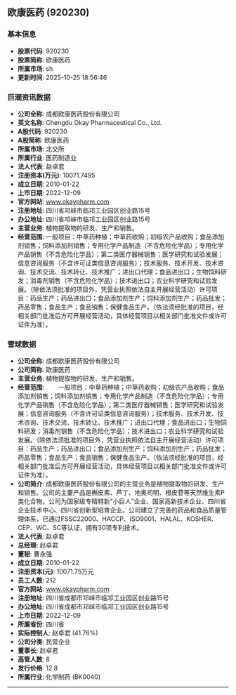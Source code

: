 ## 欧康医药 (920230)

### 基本信息

- **股票代码**: 920230
- **股票简称**: 欧康医药
- **所属市场**: sh
- **更新时间**: 2025-10-25 18:56:46

### 巨潮资讯数据

- **公司全称**: 成都欧康医药股份有限公司
- **英文名称**: Chengdu Okay Pharmaceutical Co., Ltd.
- **A股代码**: 920230
- **A股简称**: 欧康医药
- **所属市场**: 北交所
- **所属行业**: 医药制造业
- **法人代表**: 赵卓君
- **注册资本(万元)**: 10071.7495
- **成立日期**: 2010-01-22
- **上市日期**: 2022-12-09
- **官方网站**: www.okaypharm.com
- **注册地址**: 四川省邛崃市临邛工业园区创业路15号
- **办公地址**: 四川省邛崃市临邛工业园区创业路15号
- **主营业务**: 植物提取物的研发、生产和销售。
- **经营范围**: 一般项目：中草药种植；中草药收购；初级农产品收购；食品添加剂销售；饲料添加剂销售；专用化学产品制造（不含危险化学品）；专用化学产品销售（不含危险化学品）；第二类医疗器械销售；医学研究和试验发展；信息咨询服务（不含许可证类信息咨询服务）；技术服务、技术开发、技术咨询、技术交流、技术转让、技术推广；进出口代理；食品进出口；生物饲料研发；消毒剂销售（不含危险化学品）；技术进出口；农业科学研究和试验发展。（除依法须批准的项目外，凭营业执照依法自主开展经营活动）许可项目：药品生产；药品进出口；食品添加剂生产；饲料添加剂生产；药品批发；药品零售；食品生产；食品销售；保健食品生产。（依法须经批准的项目，经相关部门批准后方可开展经营活动，具体经营项目以相关部门批准文件或许可证件为准）。

### 雪球数据

- **公司全称**: 成都欧康医药股份有限公司
- **公司简称**: 欧康医药
- **主营业务**: 植物提取物的研发、生产和销售。
- **经营范围**: 　　一般项目：中草药种植；中草药收购；初级农产品收购；食品添加剂销售；饲料添加剂销售；专用化学产品制造（不含危险化学品）；专用化学产品销售（不含危险化学品）；第二类医疗器械销售；医学研究和试验发展；信息咨询服务（不含许可证类信息咨询服务）；技术服务、技术开发、技术咨询、技术交流、技术转让、技术推广；进出口代理；食品进出口；生物饲料研发；消毒剂销售（不含危险化学品）；技术进出口；农业科学研究和试验发展。（除依法须批准的项目外，凭营业执照依法自主开展经营活动）许可项目：药品生产；药品进出口；食品添加剂生产；饲料添加剂生产；药品批发；药品零售；食品生产；食品销售；保健食品生产。（依法须经批准的项目，经相关部门批准后方可开展经营活动，具体经营项目以相关部门批准文件或许可证件为准）。
- **公司简介**: 成都欧康医药股份有限公司的主营业务是植物提取物的研发、生产和销售。公司的主要产品是槲皮素、芦丁、地奥司明、橙皮苷等天然维生素P类化合物。公司为国家级专精特新“小巨人”企业、国家高新技术企业、四川省企业技术中心、四川省创新型培育企业。公司建立了完善的药品和食品质量管理体系，已通过FSSC22000、HACCP、ISO9001、HALAL、KOSHER、CEP、WC、SC等认证，拥有30项专利技术。
- **法人代表**: 赵卓君
- **总经理**: 赵卓君
- **董秘**: 曹永强
- **成立日期**: 2010-01-22
- **注册资本(元)**: 10071.75万元
- **员工人数**: 212
- **官方网站**: www.okaypharm.com
- **注册地址**: 四川省成都市邛崃市临邛工业园区创业路15号
- **办公地址**: 四川省成都市邛崃市临邛工业园区创业路15号
- **上市日期**: 2022-12-09
- **所属省份**: 四川省
- **实际控制人**: 赵卓君 (41.76%)
- **公司分类**: 民营企业
- **董事长**: 赵卓君
- **高管人数**: 8
- **发行价格**: 12.8
- **所属行业**: 化学制药 (BK0040)

---